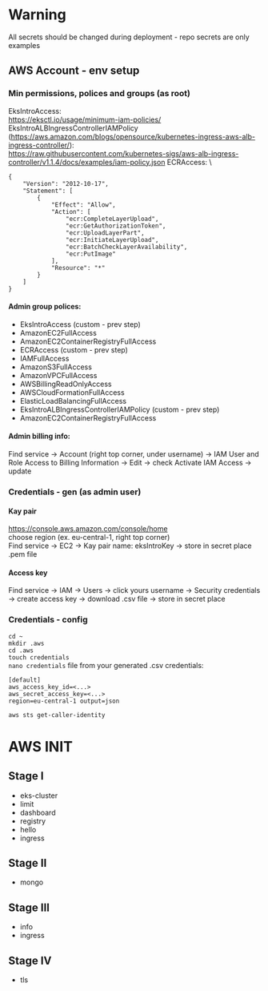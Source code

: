 # Warning

All secrets should be changed during deployment - repo secrets are only examples

## AWS Account - env setup

### Min permissions, polices and groups (as root)

EksIntroAccess: \
https://eksctl.io/usage/minimum-iam-policies/ \
EksIntroALBIngressControllerIAMPolicy (https://aws.amazon.com/blogs/opensource/kubernetes-ingress-aws-alb-ingress-controller/): \
https://raw.githubusercontent.com/kubernetes-sigs/aws-alb-ingress-controller/v1.1.4/docs/examples/iam-policy.json
ECRAccess: \
```
{
    "Version": "2012-10-17",
    "Statement": [
        {
            "Effect": "Allow",
            "Action": [
                "ecr:CompleteLayerUpload",
                "ecr:GetAuthorizationToken",
                "ecr:UploadLayerPart",
                "ecr:InitiateLayerUpload",
                "ecr:BatchCheckLayerAvailability",
                "ecr:PutImage"
            ],
            "Resource": "*"
        }
    ]
}
```

#### Admin group polices:

* EksIntroAccess (custom - prev step)
* AmazonEC2FullAccess
* AmazonEC2ContainerRegistryFullAccess
* ECRAccess (custom - prev step)
* IAMFullAccess
* AmazonS3FullAccess
* AmazonVPCFullAccess
* AWSBillingReadOnlyAccess
* AWSCloudFormationFullAccess
* ElasticLoadBalancingFullAccess
* EksIntroALBIngressControllerIAMPolicy (custom - prev step)
* AmazonEC2ContainerRegistryFullAccess

#### Admin billing info:
Find service -> Account (right top corner, under username) -> IAM User and Role Access to Billing Information -> Edit -> check Activate IAM Access -> update

### Credentials - gen (as admin user)

#### Kay pair

https://console.aws.amazon.com/console/home \
choose region (ex. eu-central-1, right top corner) \
Find service -> EC2 -> Kay pair name: eksIntroKey -> store in secret place .pem file

#### Access key

Find service -> IAM -> Users -> click yours username -> Security credentials -> create access key -> download .csv file
-> store in secret place

### Credentials - config

`cd ~ `\
`mkdir .aws `\
`cd .aws`\
`touch credentials`\
`nano credentials`
file from your generated .csv credentials:
```
[default]
aws_access_key_id=<...>
aws_secret_access_key=<...>
region=eu-central-1 output=json
```
`aws sts get-caller-identity`

# AWS INIT
## Stage I
* eks-cluster
* limit
* dashboard
* registry
* hello
* ingress

## Stage II
* mongo

## Stage III
* info
* ingress

## Stage IV
* tls
